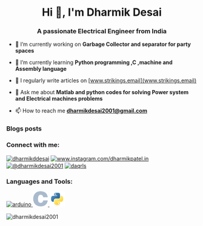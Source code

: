 
<h1 align="center">Hi 👋, I'm Dharmik Desai</h1>
<h3 align="center">A passionate Electrical Engineer from India</h3>

- 🔭 I’m currently working on **Garbage Collector and separator for party spaces**

- 🌱 I’m currently learning **Python programming ,C ,machine and Assembly language**

- 📝 I regularly write articles on [www.strikings.email](www.strikings.email)

- 💬 Ask me about **Matlab and python codes for solving Power system and Electrical machines problems**

- 📫 How to reach me **dharmikdesai2001@gmail.com**

### Blogs posts
<!-- BLOG-POST-LIST:START -->
<!-- BLOG-POST-LIST:END -->

<h3 align="left">Connect with me:</h3>
<p align="left">
<a href="https://linkedin.com/in/dharmikddesai" target="blank"><img align="center" src="https://cdn.jsdelivr.net/npm/simple-icons@3.0.1/icons/linkedin.svg" alt="dharmikddesai" height="30" width="40" /></a>
<a href="https://instagram.com/www.instagram.com/dharmikpatel.in" target="blank"><img align="center" src="https://cdn.jsdelivr.net/npm/simple-icons@3.0.1/icons/instagram.svg" alt="www.instagram.com/dharmikpatel.in" height="30" width="40" /></a>
<a href="https://medium.com/@dharmikdesai2001" target="blank"><img align="center" src="https://cdn.jsdelivr.net/npm/simple-icons@3.0.1/icons/medium.svg" alt="@dharmikdesai2001" height="30" width="40" /></a>
<a href="/daqrls" target="blank"><img align="center" src="https://cdn.jsdelivr.net/npm/simple-icons@3.0.1/icons/rss.svg" alt="daqrls" height="30" width="40" /></a>
</p>

<h3 align="left">Languages and Tools:</h3>
<p align="left"> <a href="https://www.arduino.cc/" target="_blank"> <img src="https://cdn.worldvectorlogo.com/logos/arduino-1.svg" alt="arduino" width="40" height="40"/> </a> <a href="https://www.cprogramming.com/" target="_blank"> <img src="https://raw.githubusercontent.com/devicons/devicon/master/icons/c/c-original.svg" alt="c" width="40" height="40"/> </a> <a href="https://www.python.org" target="_blank"> <img src="https://raw.githubusercontent.com/devicons/devicon/master/icons/python/python-original.svg" alt="python" width="40" height="40"/> </a> </p>

<p><img align="center" src="https://github-readme-stats.vercel.app/api/top-langs?username=dharmikdesai2001&show_icons=true&locale=en&layout=compact" alt="dharmikdesai2001" /></p>
